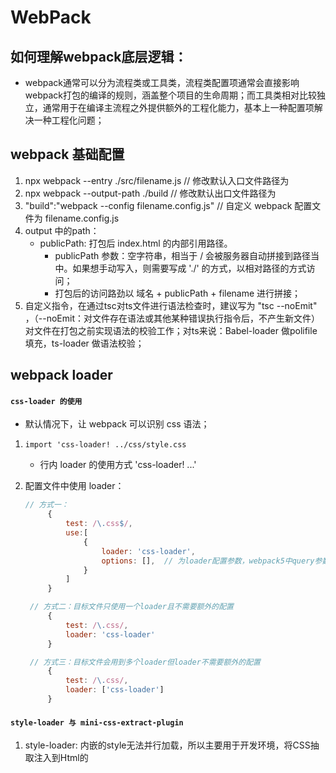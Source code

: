 # WebPack

## 如何理解webpack底层逻辑：

- webpack通常可以分为流程类或工具类，流程类配置项通常会直接影响webpack打包的编译的规则，涵盖整个项目的生命周期；而工具类相对比较独立，通常用于在编译主流程之外提供额外的工程化能力，基本上一种配置项解决一种工程化问题；

## webpack 基础配置

1. npx webpack --entry ./src/filename.js // 修改默认入口文件路径为
2. npx webpack --output-path ./build // 修改默认出口文件路径为
3. "build":"webpack --config filename.config.js" // 自定义 webpack 配置文件为 filename.config.js
4. output 中的path：
   - publicPath: 打包后 index.html 的内部引用路径。
     - publicPath 参数：空字符串，相当于 / 会被服务器自动拼接到路径当中。如果想手动写入，则需要写成 './' 的方式，以相对路径的方式访问；
     - 打包后的访问路劲以 域名 + publicPath + filename 进行拼接；
5. 自定义指令，在通过tsc对ts文件进行语法检查时，建议写为 "tsc --noEmit" ，（--noEmit：对文件存在语法或其他某种错误执行指令后，不产生新文件）对文件在打包之前实现语法的校验工作；对ts来说：Babel-loader 做polifile填充，ts-loader 做语法校验；

## webpack loader

#### `css-loader 的使用`

- 默认情况下，让 webpack 可以识别 css 语法；

1. `import 'css-loader! ../css/style.css`

   - 行内 loader 的使用方式 'css-loader! ...'

2. 配置文件中使用 loader：

   ```js
   // 方式一：
   		{
   			test: /\.css$/,
   			use:[
   				{
   					loader: 'css-loader',
   					options: [],  // 为loader配置参数，webpack5中query参数被合并到options中
   				}
   			]
   		}
   
   	// 方式二：目标文件只使用一个loader且不需要额外的配置
   		{
   			test: /\.css/,
   			loader: 'css-loader'
   		}
   
   	// 方式三：目标文件会用到多个loader但loader不需要额外的配置
   		{
   			test: /\.css/,
   			loader: ['css-loader']
   		}
   ```

#### `style-loader 与 mini-css-extract-plugin`

1. style-loader: 内嵌的style无法并行加载，所以主要用于开发环境，将CSS抽取注入到Html的 <style> 标签当中，内嵌的CSS无法进行并行加载，会造成性能上的缺陷，从而降低页面性能；
2. mini-css-extract-plugin: 主要用于生产环境，用于将CSS抽取成单个文件，然后以<link>的形式引入面页，<link>是并行加载资源，这个插件必须要与html-webpack-plugin插件同时使用才能生效；

#### `less-loader 的使用`

1. less-loader 的使用建立在 less 环境上；
2. less-loader 只是解析了 less 文件，需要搭配其他 loader 的使用；

#### `browserslitrc 工作流程`

- 实现兼容，实现不同浏览器平台的版本上的使用

1. package.json 文件中使用：

   ```js
   	"browserslitrc":{
   		// default
   		">1%", // 市场占有率 大于1%
   		"last 2 version",  // 最近的两个版本
   		"not dead", // 12 个月内未进行更新的将被定义为 淘汰
   	}
   ```

2. 在根目录中添加 .browserslitrc 配置文件；

#### `postcss 工作流程`

- 主要是做 css 的兼容性处理，它于css的关系类似于Babel和JavaScript的关系；

- 环境：`pnpm i postcss -D` ，通过`pnpm i postcss-cli -D` 来在终端中使用 postcss 命令；
- 安装`postcss loader` 通过配置文件，简化 postcss 依赖的使用步骤；

1. 配置文件中的使用方式：

   ```js
   {
     loader: "postcss-loader",
       options: {
         postcssOptions: {
           plugins: [
             "postcss-preset-env",
             /*require("postcss-preset-env"),*/
           ],
         },
       },
   },
   ```

2. 配置单独的 postcss 文件：postcss.config.js ，减少文件冗余；说明文档：https://github.com/postcss/postcss/blob/HEAD/docs/README-cn.md

- 插件：

  - 常用插件集合：`postcss-reset-env`

  - 搭配 `pnpm i autoprefixer -D` （提供厂商前缀）来使用；

  - 搭配 `file-loader` 来使用，1. 当我们将图片作为模块来使用时，装换成一个 js 可以识别的内容；2. 将指定的二进制文件拷贝到指定的目录，没有指定将拷贝到打包文件下；

    1. 由于图片返回的是一个对象，所以需要进行获取：

       - 方式一：file-loader 默认返回一个对象，通过 default 这个键来修正参数；

       - 方式二：配置 loader 参数：

         ```js
         {
           loader: "postcss-loader",
             options: {
               esModule: false, // 不转为 esmodule 进行处理
             },
         },
         ```

       - 方式三：采用 ejs 的模块化导入方式

       - 方式四：采用 background:url() 的方式，但是这里会出现方式一的问题（不是 file-loader）,由于 postcss-loader 是可以解析 css 文件的，但是在设置路径的时候拿到的是一个对象，它默认以 cjs 模块化语法导入；

    2. 自定义输出文件地址、文件名：

       ```js
       {
         test: /\.(png|svg|git|jpe?g)$/,
           use: [
             {
               loader: "file-loader",
               options: {
                 name: "img/[name].[hash:6].[ext]", // 同过hash值防止文件命名重合
                 // outputPath: "img", // 定义文件输出文件夹
               },
             },
           ],
       },
       ```

       - [ext]：文件扩展名

       - [name]：文件名

       - [hash]：文件内容

       - [contentHash]：等同于 [hash]

       - [hash]：限制 hash 值的长度 （没有对输出文件进行配置时，输出的文件名即文件内容 hsah 所组成的文件名）

       - [path]：

  - 搭配 `url-loader` 实现类似于 file-loader 的功能，但是它不会产生图片文件，而是将图片文件以 base64 uri 的方式加载到代码中；

    ```js
    {
      test: /\.(png|svg|git|jpe?g)$/,
        use: [
          {
            loader: "url-loader",
            options: {
              name: "img/[name].[hash:6].[ext]",
              limit: 25 * 1024, // 限制需要缓存的图片范围（小于缓存）
            },
          },
        ],
    },
    ```

    1. 减少了请求次数，首屏加载效率

    2. url-loader 内部可以调用 file-loader

    3. 可以通过 limit 参数限制是否对图片资源进行缓存，且对缓存范围进行限制

  - `asset` **资源类型模块，替代了 url-loader 和 file-loder，同时在最新的 webpack5 中以被内置。**

    1. asset/resource - file-loader

       ```js
       output: { assetModuleFilename: "img/[name].[hash:4][ext]", }// 指定 asset 所指定的资源，一般不会这么做，这将导致所有不同类型的文件都被打包到同一文件地址中

       // 处理图片类型资源
       {
         test: /\.(png|svg|gif|jpe?g)$/,
           type: "asset/resource",
             // 对文件单独构建
             generator: {
               filename: "img/[name].[hash:4][ext]",
             },
       },

       // 处理字体图标
       {
         test: /\.(ttf|woff2?)$/,
           type: "asset/resource",
             generator: {
               filename: "font/[name].[hash.3][ext]",
             },
       },
       ```

    2. asset/inline - url-loader

       ```js
       {
         test: /\.(png|svg|gif|jpe?g)$/,
           //type: "asset/inline",
           type: "asset"
             // 对文件单独构建
             generator: {
               filename: "img/[name].[hash:4][ext]",
             },
               // 对文件进行解析
               parser: {
                 dateUrlCondition: {
                   maxSize: 10 * 1024,
                 },
               },
       },
       ```

    3. asset/source - raw-loader

    4. ...

- postcss 的使用：

  - `npx postcss -o file_name ./path` -o 即 output 输出，将指定的文件输出到 **file_name** 文件夹下；
  - `npx postcss --use autoprefixer -o file_name ./path` 为 **file_name** 文件搭配厂商前缀；

## webpack plugin

**插件的本质是一个类**

#### 三方插件：

1. `pnpm i clean-webpack-plugin -D` ：清除打包后的目录；

2. `pnpm i @babel/core D`：Babel 核心模块包；

   - 构建 Babel 环境依赖：`pnpm i @babel/preset-env -D` 可以处理绝大多数的 js 语法处理；

   1. 在使用 Babel 时常见的问题：

      - 在使用`@babel/preset-env`时，因为兼容的问题（在 4 版本中不会，在 5 新的版本中需要按需导入）会出现部分语法的未转义现象，此时进行按需引入：

        ```js
        // babel.config.js
        presets: [
          [
            "@babel/preset-env",
            {
              /**
              	false: 不对当前的JS处理做 polyfill 的填充
              	usage: 依据用户源代码当中所使用到的新语法进行填充
              	entry: 依据当前筛选出来的浏览器决定填充什么
              		在使用 entry 选项时，需要在入口文件进行引入所需要的polyfill模块
              		import 'core-js/stable'  // 做语法功能
              		import 'regenerator-runtime/runtime'  // 做新语法规范：symbol 等
              */
              useBuiltIns: "entry", // 为所要适配的低版本浏览器支持当前代码中js的新语法
              corejs: 3, // 由于这种配置方式对 core.js 有版本上的要求，但是Babel默认使用2的版本所以需要指定到高版本来使用
            },
          ],
        ];
        ```

3. `copy-webpack-plugin`：将 public 本地静态资源文件（本身资源不需要打包）拷贝到webpack打包之后的静态资源目录；

   1. 使用方式及常见问题：

      ```js
      new CopyWebpackPlugin({
        patterns: [
          {
            from: "public",
            globOptions: {
              ignore: ["**/index.html"], // **/ 代表从当前 public 指定的目录下查找文件
            },
          },
        ],
      }),
        
       /**
       		一般不会指定复制到某个地址：to: "./xxx"，不指定时会被默认指向到输出目录下，避免了输出目录地址和指定地址的修改；
       */
      ```

4. `webpack-dev-server` ：监测**本地**数据是否发生了改变并主动更新数据

   1. 以下两种方式都会在文件发生变化后对源代码进行整体的重新编译，对文件再次进行读写不能进行局部编译，存在不必要消耗；

      - 在 package.json 文件中开启 **watch** 属性，默认为false；

      - 在 config 配置文件中 build 命令中添加 --watch 命令；

   2. 所有和插件相关的配置都可以通过 cinfig 文件中配置，写在 `devServer: {}` 选项中；

      - 另外在使用热更新时，需要在入口文件中特别判断：

      ```js
      // webpack.config.js
      // 注意： devServer 在生产环境用不上
      devServer:　{
      	// 指定开启端口号，默认：8080
        port: 3300,
        // 是否在数据发生变化后自动开启新窗口
        open: false,
        // source-map 类型设置：默认为eval，"source-map" 对错误信息进行精确映射，
        devtool: 'cheap-module-source-map', // 精确到行且提供未转义前的代码
        // 开启热更新
      	hot: true,
        // 只对发生变化的数据进行热更新，如果不开启hotOnly当我们某一个组件发生数据书写错误而再次修正时，会导致页面全部内容的刷新，从而丢失其他组件已经编辑后的信息
        hotOnly: true,
        /**
        	指定本地服务所在的目录
        	当指定一个路径时，由于插件监测的时本地数据，所以同样需要修改output中的publicPath路径为相同地址，以便在打包后以正确`	的路径寻找打包资源；
        */
        publicPath: '', // 当为空字符串时，效果等同于output中的publicPath，会被自动补全为 /
        /**
        	对于直接访问打包后的资源，该属性存在的意义不大
      		PC：当index.js引用的文件并未被进行打包，产出文件找不到目标地址时使用；
        */
        static: '', // 绝对路径
        watchContentBase: true, // 监测 contentBase 指向文件是否发生了改变， 默认：false
        historyApiFallback: true, // 当页面产生404响应时，将页面重定向到index.html
      }
      
      // 入口文件：index.js
      /**
      	.accept() 接收两个参数：
      	参数一：以数组的形式接收要使用热更新的模块；
      	参数二：触发后执行的回调
      */
      if (module.hot){
      	module.hot.accept(['./xxxx','./yyyy'], ( )=>{
          
        })
      }
      ```
      
      

5. `webpack-dev-middleware` ：自定义服务端启动命令，自由度更高。需要搭配 **express** 进行使用；

#### 内置插件：

1. `const { DefinePlugin } = require("webpack");` ：自定义 HTML 模板内容;

## 其他配置：优化

### 代码拆分

1. 多入口多打包文件；

2. 将模块依赖单独打包: 多入口的拆包方式

   ```js
   // webpack.config.js
   
   entry: {
     main: { import: './src/main.js', dependOn: 'lodash' },
     lodash: 'lodash',
       
     // 当依赖了多个包时：可以将需拆分的模块写成数组引入
     index: { import: './src/index.js', dependOn: 'shared' }
     shared: ['lodash', 'jquery']
   }
   ```

3. 通过 Optimization 进行精细优化：单入口的拆包方式 https://webpack.docschina.org/configuration/optimization/#optimizationsplitchunks

   ```js
   entry: {
     index: './src/index.js'
   }
   
   optimization: {
     minimizer: [
       new TerserPlugin ({
         extractComments: false,
       }),
     ],
     // 配置 splitChunks 进行精细化自定以设置
     splitCunks: {
   		chunks: 'all', // 默认 async异步打包（对于同步导入的不会被识别，则不会产生拆包），initial 同步、all全部
     	minSize: 20000, // 默认值: 20000(约等于20kb)，如果被拆分的包并未达到设置的大小，则并不会被拆出来而是依旧被包含在出口文件内
    		maxSize: 20000, // 当拆包文件大于 20kb 时，按照minSize规定大小拆分
       // minChunks: 1, // 当目标依赖包需要被拆分成包，该文件必须被引用过 1 次，一般不会和minSize、maxSize同时使用
       
      // 其他配置具体详细信息：https://webpack.docschina.org/plugins/split-chunks-plugin/
     }
   }
   ```

###　import动态导入

- `import ()` 动态导入相当于配置了splitCunks chunks 为asycn 做了异步打包

- 常用参数，其他配置详细信息： https://webpack.docschina.org/configuration/optimization/

  ```js
  optimization: {
    chunkIds: 'named', 
  }
  
  'natural' : 当前打包产物名称按照自然数进行编号排序，如果某个文档当前次不再被依赖那么重新打包时序号都会变。这将导致会被重新缓存，所以不利于浏览器的缓存机制，所以我们一般不去使用
  'named'  :  按照文件模块名称进行打包，在开发环境下介意使用，可以清除知道来源
  ```

  

### runtimeChunk 优化配置

- 其他配置详细信息：https://webpack.docschina.org/configuration/optimization/#optimizationruntimechunk

  ```js
  optimization: {
    runtimeChunk: true, // 会将运行、模块加载和解析的部分拆分出来。该部分内容所包含的是类似于清单性的信息，记录了当前模块如何b被导入、导出的一些信息，便于浏览器做长期的缓存。
  }
  
  // 当在多入口打包场景中：配置了多入口，并对统一文件进行了引用时，使用'true'会为每一个入口配置一份信息，使用'single'只会打包一份出来。
  ```

  

###　术语：

　1. chunk :  依赖
　1. bundle  :  html 可以直接导入的资源
